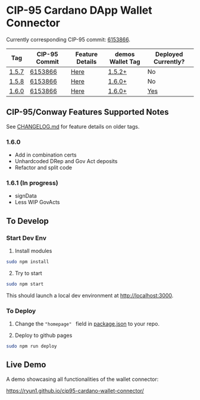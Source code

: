 # CIP-95 Cardano DApp Wallet Connector

Currently corresponding CIP-95 commit: [6153866](https://github.com/cardano-foundation/CIPs/blob/6153866bbafe874e196431f736d6bf6691359988/CIP-0095/README.md).

| Tag | CIP-95 Commit | Feature Details | demos Wallet Tag | Deployed Currently? |
| --- | ------------- | --------------- |----------------- | ------------------- |
| [1.5.7](https://github.com/Ryun1/cip95-cardano-wallet-connector/releases/tag/1.5.7) | [6153866](https://github.com/cardano-foundation/CIPs/blob/6153866bbafe874e196431f736d6bf6691359988/CIP-0095/README.md) | [Here](./CHANGELOG.md#157) | [1.5.2+](https://github.com/Ryun1/cip95-demos-wallet/tags) | No |
| [1.5.8](https://github.com/Ryun1/cip95-cardano-wallet-connector/releases/tag/1.5.8) | [6153866](https://github.com/cardano-foundation/CIPs/blob/6153866bbafe874e196431f736d6bf6691359988/CIP-0095/README.md) | [Here](./CHANGELOG.md#158) | [1.6.0+](https://github.com/Ryun1/cip95-demos-wallet/tags) | No |
| [1.6.0](https://github.com/Ryun1/cip95-cardano-wallet-connector/releases/tag/1.6.-) | [6153866](https://github.com/cardano-foundation/CIPs/blob/6153866bbafe874e196431f736d6bf6691359988/CIP-0095/README.md) | [Here](./CHANGELOG.md#158) | [1.6.0+](https://github.com/Ryun1/cip95-demos-wallet/tags) | [Yes](https://ryun1.github.io/cip95-cardano-wallet-connector/) |

## CIP-95/Conway Features Supported Notes

See [CHANGELOG.md](./CHANGELOG.md) for feature details on older tags.

### 1.6.0
- Add in combination certs
- Unhardcoded DRep and Gov Act deposits
- Refactor and split code

### 1.6.1 (In progress)
- signData
- Less WIP GovActs

## To Develop

### Start Dev Env

1. Install modules

```bash
sudo npm install
```

2. Try to start

```bash
sudo npm start
```

This should launch a local dev environment at [http://localhost:3000](http://localhost:3000).

### To Deploy

1. Change the `"homepage" ` field in [package.json](./package.json) to your repo.
   
2. Deploy to github pages
   
```bash
sudo npm run deploy
```

## Live Demo

A demo showcasing all functionalities of the wallet connector:

https://ryun1.github.io/cip95-cardano-wallet-connector/